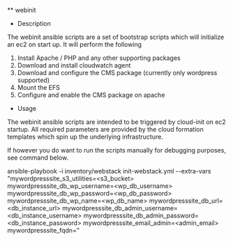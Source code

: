 ** webinit

* Description

The webinit ansible scripts are a set of bootstrap scripts which will initialize an ec2 on start up. It will perform the following

1. Install Apache / PHP and any other supporting packages
2. Download and install cloudwatch agent
3. Download and configure the CMS package (currently only wordpress supported)
4. Mount the EFS
5. Configure and enable the CMS package on apache

* Usage

The webinit ansible scripts are intended to be triggered by cloud-init on ec2 startup. All required parameters are provided by the cloud formation templates which spin up the underlying infrastructure.

If however you do want to run the scripts manually for debugging purposes, see command below.

ansible-playbook -i inventory/webstack init-webstack.yml --extra-vars "mywordpresssite_s3_utilities=<s3_bucket> mywordpresssite_db_wp_username=<wp_db_username> mywordpresssite_db_wp_password=<wp_db_password> mywordpresssite_db_wp_name=<wp_db_name> mywordpresssite_db_url=<db_instance_url> mywordpresssite_db_admin_username=<db_instance_username> mywordpresssite_db_admin_password=<db_instance_password> mywordpresssite_email_admin=<admin_email> mywordpresssite_fqdn=<fqdn>"